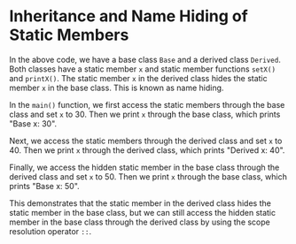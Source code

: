 # Inheritance and Name Hiding of Static Members

In the above code, we have a base class `Base` and a derived class `Derived`. Both classes have a static member `x` and static member functions `setX()` and `printX()`. The static member `x` in the derived class hides the static member `x` in the base class. This is known as name hiding.

In the `main()` function, we first access the static members through the base class and set `x` to 30. Then we print `x` through the base class, which prints "Base x: 30".

Next, we access the static members through the derived class and set `x` to 40. Then we print `x` through the derived class, which prints "Derived x: 40".

Finally, we access the hidden static member in the base class through the derived class and set `x` to 50. Then we print `x` through the base class, which prints "Base x: 50".

This demonstrates that the static member in the derived class hides the static member in the base class, but we can still access the hidden static member in the base class through the derived class by using the scope resolution operator `::`.